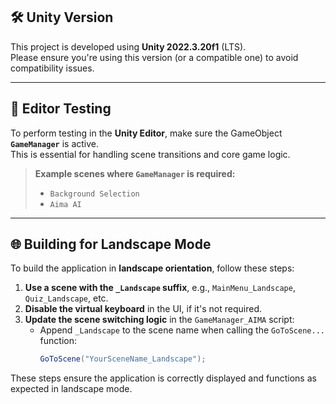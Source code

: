 ## 🛠 Unity Version

This project is developed using **Unity 2022.3.20f1** (LTS).  
Please ensure you're using this version (or a compatible one) to avoid compatibility issues.

---

## 🧪 Editor Testing

To perform testing in the **Unity Editor**, make sure the GameObject **`GameManager`** is active.  
This is essential for handling scene transitions and core game logic.

> **Example scenes where `GameManager` is required:**  
> - `Background Selection`  
> - `Aima AI`

---

## 🌐 Building for Landscape Mode

To build the application in **landscape orientation**, follow these steps:

1. **Use a scene with the `_Landscape` suffix**, e.g., `MainMenu_Landscape`, `Quiz_Landscape`, etc.
2. **Disable the virtual keyboard** in the UI, if it's not required.
3. **Update the scene switching logic** in the `GameManager_AIMA` script:
   - Append `_Landscape` to the scene name when calling the `GoToScene...` function:
     ```csharp
     GoToScene("YourSceneName_Landscape");
     ```

These steps ensure the application is correctly displayed and functions as expected in landscape mode.

